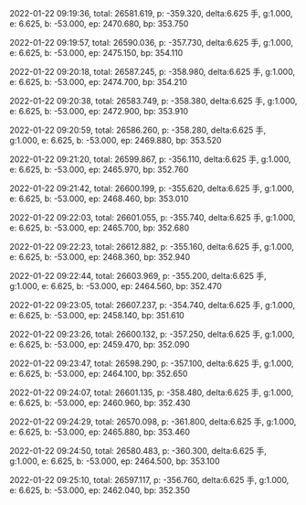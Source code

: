2022-01-22 09:19:36, total: 26581.619, p: -359.320, delta:6.625 手, g:1.000, e: 6.625, b: -53.000, ep: 2470.680, bp: 353.750

2022-01-22 09:19:57, total: 26590.036, p: -357.730, delta:6.625 手, g:1.000, e: 6.625, b: -53.000, ep: 2475.150, bp: 354.110

2022-01-22 09:20:18, total: 26587.245, p: -358.980, delta:6.625 手, g:1.000, e: 6.625, b: -53.000, ep: 2474.700, bp: 354.210

2022-01-22 09:20:38, total: 26583.749, p: -358.380, delta:6.625 手, g:1.000, e: 6.625, b: -53.000, ep: 2472.900, bp: 353.910

2022-01-22 09:20:59, total: 26586.260, p: -358.280, delta:6.625 手, g:1.000, e: 6.625, b: -53.000, ep: 2469.880, bp: 353.520

2022-01-22 09:21:20, total: 26599.867, p: -356.110, delta:6.625 手, g:1.000, e: 6.625, b: -53.000, ep: 2465.970, bp: 352.760

2022-01-22 09:21:42, total: 26600.199, p: -355.620, delta:6.625 手, g:1.000, e: 6.625, b: -53.000, ep: 2468.460, bp: 353.010

2022-01-22 09:22:03, total: 26601.055, p: -355.740, delta:6.625 手, g:1.000, e: 6.625, b: -53.000, ep: 2465.700, bp: 352.680

2022-01-22 09:22:23, total: 26612.882, p: -355.160, delta:6.625 手, g:1.000, e: 6.625, b: -53.000, ep: 2468.360, bp: 352.940

2022-01-22 09:22:44, total: 26603.969, p: -355.200, delta:6.625 手, g:1.000, e: 6.625, b: -53.000, ep: 2464.560, bp: 352.470

2022-01-22 09:23:05, total: 26607.237, p: -354.740, delta:6.625 手, g:1.000, e: 6.625, b: -53.000, ep: 2458.140, bp: 351.610

2022-01-22 09:23:26, total: 26600.132, p: -357.250, delta:6.625 手, g:1.000, e: 6.625, b: -53.000, ep: 2459.470, bp: 352.090

2022-01-22 09:23:47, total: 26598.290, p: -357.100, delta:6.625 手, g:1.000, e: 6.625, b: -53.000, ep: 2464.100, bp: 352.650

2022-01-22 09:24:07, total: 26601.135, p: -358.480, delta:6.625 手, g:1.000, e: 6.625, b: -53.000, ep: 2460.960, bp: 352.430

2022-01-22 09:24:29, total: 26570.098, p: -361.800, delta:6.625 手, g:1.000, e: 6.625, b: -53.000, ep: 2465.880, bp: 353.460

2022-01-22 09:24:50, total: 26580.483, p: -360.300, delta:6.625 手, g:1.000, e: 6.625, b: -53.000, ep: 2464.500, bp: 353.100

2022-01-22 09:25:10, total: 26597.117, p: -356.760, delta:6.625 手, g:1.000, e: 6.625, b: -53.000, ep: 2462.040, bp: 352.350